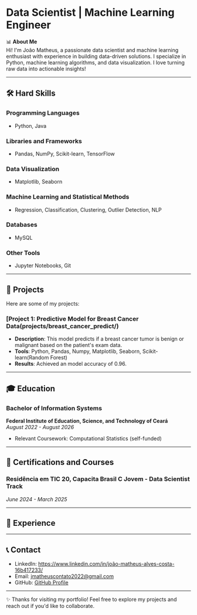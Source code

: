 # Data Scientist | Machine Learning Engineer

📊 **About Me**  
Hi! I'm João Matheus, a passionate data scientist and machine learning enthusiast with experience in building data-driven solutions. I specialize in Python, machine learning algorithms, and data visualization. I love turning raw data into actionable insights!

---

## 🛠️ Hard Skills  

### Programming Languages  
- Python, Java  

### Libraries and Frameworks  
- Pandas, NumPy, Scikit-learn, TensorFlow  

### Data Visualization  
- Matplotlib, Seaborn  

### Machine Learning and Statistical Methods  
- Regression, Classification, Clustering, Outlier Detection, NLP  

### Databases  
- MySQL  

### Other Tools  
- Jupyter Notebooks, Git  

---

## 📂 Projects  

Here are some of my projects:  

### [Project 1: Predictive Model for Breast Cancer Data(projects/breast_cancer_predict/)  
- **Description**: This model predicts if a breast cancer tumor is benign or malignant based on the patient's exam data.  
- **Tools**: Python, Pandas, Numpy, Matplotlib, Seaborn, Scikit-learn(Random Forest)   
- **Results**: Achieved an model accuracy of 0.96.  

---

## 🎓 Education  

### Bachelor of Information Systems  
**Federal Institute of Education, Science, and Technology of Ceará**  
*August 2022 - August 2026*  
- Relevant Coursework: Computational Statistics (self-funded)  

---

## 📜 Certifications and Courses  

### Residência em TIC 20, Capacita Brasil C Jovem - Data Scientist Track  
*June 2024 - March 2025*  

---

## 💼 Experience  

---

## 📞 Contact  
- LinkedIn: https://www.linkedin.com/in/joão-matheus-alves-costa-16b417233/  
- Email: jmatheuscontato2022@gmail.com  
- GitHub: [GitHub Profile](https://github.com/jmatheusacosta)  

---

✨ Thanks for visiting my portfolio! Feel free to explore my projects and reach out if you'd like to collaborate.  
